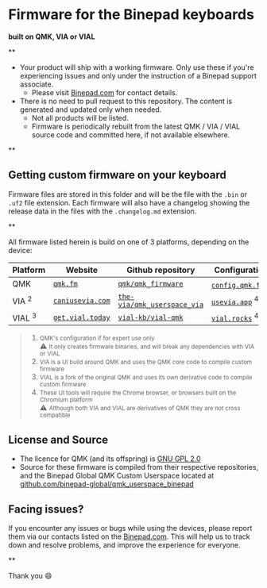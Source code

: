 # Firmware for the Binepad keyboards
**built on QMK, VIA or VIAL**

**

- Your product will ship with a working firmware.  Only use these if you're experiencing issues and only under the instruction of a Binepad support associate.
    - Please visit [Binepad.com](https://binepad.com) for contact details.
- There is no need to pull request to this repository. The content is generated and updated only when needed.
    - Not all products will be listed.
    - Firmware is periodically rebuilt from the latest QMK / VIA / VIAL source code and committed here, if not available elsewhere.

**

## Getting custom firmware on your keyboard

Firmware files are stored in this folder and will be the file with the `.bin` or `.uf2` file extension.  Each firmware will also have a changelog showing the release data in the files with the `.changelog.md` extension.

**

All firmware listed herein is build on one of 3 platforms, depending on the device:

| Platform | Website | Github repository | Configuration |
| --- | --- | --- | --- |
| QMK | [`qmk.fm`](https://qmk.fm/) | [`qmk/qmk_firmware`](https://github.com/qmk/qmk_firmware) | [`config.qmk.fm`](https://config.qmk.fm/#/binepad/bnr1/v1/LAYOUT_ortho_1x1)&nbsp;<sup>1</sup>
| VIA&nbsp;<sup>2</sup> | [`caniusevia.com`](https://www.caniusevia.com/) | [`the-via/qmk_userspace_via`](https://github.com/the-via/qmk_userspace_via) | [`usevia.app`](https://usevia.app)&nbsp;<sup>4</sup> |
| VIAL&nbsp;<sup>3</sup> | [`get.vial.today`](https://get.vial.today) | [`vial-kb/vial-qmk`](https://github.com/vial-kb/vial-qmk) | [`vial.rocks`](https://vial.rocks)&nbsp;<sup>4</sup> |

> 1. <small>QMK's configuration if for expert use only</small>
>    <br> :warning: <small>It only creates firmware binaries, and will break any dependencies with VIA or VIAL</small>
> 2. <small>VIA is a UI build around QMK and uses the QMK core code to compile custom firmware</small>
> 3. <small>VIAL is a fork of the original QMK and uses its own derivative code to compile custom firmware</small>
> 4. <small>These UI tools will require the Chrome browser, or browsers built on the Chromium platform</small>
>    <br> :warning: <small>Although both VIA and VIAL are derivatives of QMK they are not cross compatible</small>

## License and Source

- The licence for QMK (and its offspring) is [GNU GPL 2.0](./LICENSE.md)
- Source for these firmware is compiled from their respective repositories, and the Binepad Global QMK Custom Userspace located at [github.com/binepad-global/qmk_userspace_binepad](https://github.com/binepad-global/qmk_userspace_binepad)

## Facing issues?

If you encounter any issues or bugs while using the devices, please report them via our contacts listed on the [Binepad.com](https://binepad.com). This will help us to track down and resolve problems, and improve the experience for everyone.

**

Thank you :smile:
